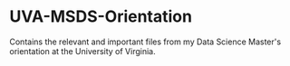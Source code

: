 # UVA-MSDS-Orientation
Contains the relevant and important files from my Data Science Master's orientation at the University of Virginia.
